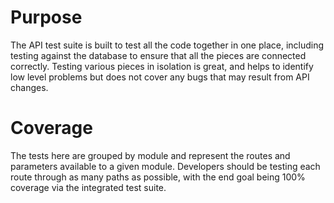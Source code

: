 # Purpose
The API test suite is built to test all the code together in one place, including testing against the database to ensure that all the pieces are connected correctly. Testing various pieces in isolation is great, and helps to identify low level problems but does not cover any bugs that may result from API changes.

# Coverage
The tests here are grouped by module and represent the routes and parameters available to a given module. Developers should be testing each route through as many paths as possible, with the end goal being 100% coverage via the integrated test suite.
